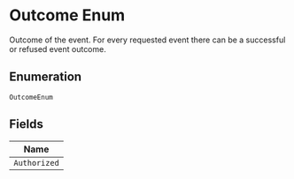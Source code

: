 
# Outcome Enum

Outcome of the event. For every requested event there can be a successful or refused event outcome.

## Enumeration

`OutcomeEnum`

## Fields

| Name |
|  --- |
| `Authorized` |

